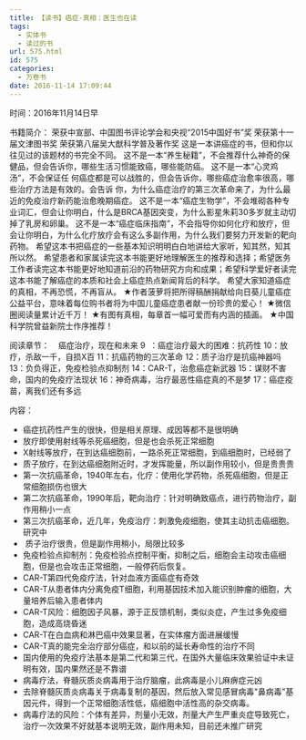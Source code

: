 ```yaml
---
title: 【读书】癌症·真相：医生也在读
tags:
  - 实体书
  - 读过的书
url: 575.html
id: 575
categories:
  - 万卷书
date: 2016-11-14 17:09:44
---
```


时间：2016年11月14日早
<!-- more -->
书籍简介：
荣获中宣部、中国图书评论学会和央视“2015中国好书”奖
荣获第十一届文津图书奖
荣获第八届吴大猷科学普及著作奖
这是一本讲癌症的书，但和你以往见过的该题材的书完全不同。
这不是一本“养生秘籍”，不会推荐什么神奇的保健品，但会告诉你，哪些生活习惯能致癌，哪些能防癌。
这不是一本“心灵鸡汤”，不会保证任 何癌症都是可以战胜的，但会告诉你，哪些癌症治愈率很高，哪些治疗方法是有效的。会告诉 你，为什么癌症治疗的第三次革命来了，为什么最近的免疫治疗新药能治愈晚期癌症。
这不是一本“癌症生物学”，不会堆砌各种专业词汇，但会让你明白，什么是BRCA基因突变，为什么影星朱莉30多岁就主动切掉了乳房和卵巢。
这不是一本“癌症临床指南”，不会指导你如何化疗和放疗，但会让你明白，为什么化疗放疗会有这么多副作用，为什么我们要努力开发新的靶向药物。
希望这本书把癌症的一些基本知识明明白白地讲给大家听，知其然，知其所以然。
希望患者和家属读完这本书能更好地理解医生的推荐和选择；希望医务工作者读完这本书能更好地知道前沿的药物研究方向和成果；希望科学爱好者读完这本书能了解癌症的本质和社会上癌症热点新闻背后的科学。
希望大家知道癌症的真相，不再恐慌，不再盲从。
★作者菠萝将把所得稿酬捐献给向日葵儿童癌症公益平台，意味着每位购书者将为中国儿童癌症患者献一份珍贵的爱心！
★微信圈阅读量累计近千万！
★有图有真相，每章首一幅可爱而有内涵的插画。
★中国科学院曾益新院士作序推荐！

阅读章节：
   癌症治疗，现在和未来
9  ：癌症治疗最大的困难：抗药性
10：放疗，杀敌一千，自损X百
11：抗癌药物的三次革命
12：质子治疗是抗癌神器吗
13：负负得正，免疫检验点抑制剂
14：CAR-T，治愈癌症新武器
15：谋财不害命，国内的免疫疗法现状
16：神奇病毒，治疗最恶性癌症真的不是梦
17：癌症疫苗，离我们还有多远

内容：

*   癌症抗药性产生的很快，但是相关原理、成因等都不是很明确
*   放疗即使用射线等杀死癌细胞，但是也会杀死正常细胞
*   X射线等放疗，在到达癌细胞前，一路杀死正常细胞，到癌细胞时，已经弱了
*   质子放疗，在到达癌细胞附近时，才发挥能量，所以副作用较小，但是贵贵贵
*   第一次抗癌革命，1940年左右，化疗：使用化学药物，杀死癌细胞，但是正常细胞损伤也很大
*   第二次抗癌革命，1990年后，靶向治疗：针对明确致癌点，进行药物治疗，副作用稍小一点
*   第三次抗癌革命，近几年，免疫治疗：刺激免疫细胞，使其主动抗击癌细胞。研究中
*    质子治疗很贵，但是副作用稍小，局限比较多
*   免疫检验点抑制剂：免疫检验点控制平衡，抑制之后，细胞会主动攻击癌细胞，但是也会攻击正常细胞，一般停药后恢复。
*   CAR-T第四代免疫疗法，针对血液方面癌症有奇效
*   CAR-T从患者体内分离免疫T细胞，利用基因技术加入能识别肿瘤的细胞，大量培养后输入患者体内
*   CAR-T风险：细胞因子风暴，源于正反馈机制，类似炎症，产生过多免疫细胞，造成高烧昏迷
*   CAR-T在白血病和淋巴癌中效果显著，在实体瘤方面进展缓慢
*   CAR-T真的能完全治疗部分癌症，和以前的延长寿命性的治疗不同
*   国内使用的免疫疗法基本是第二代和第三代，在国外大量临床效果验证中未证明有效，国内果然还是不靠谱
*   病毒疗法，脊髓灰质炎病毒用于治疗脑瘤，此病毒是小儿麻痹症元凶
*   去除脊髓灰质炎病毒关于病毒复制的基因，然后放入常见感冒病毒"鼻病毒"基因元件，得到一个正常细胞活性低，癌细胞中活性高的杂交病毒。
*   病毒疗法的风险：个体有差异，剂量小无效，剂量大产生严重炎症导致死亡，治疗一次效果不好就基本说明无效，副作用未知，目前还未推广研究
